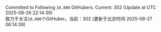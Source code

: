 Committed to Following `10,000` GitHubers. Current: <!-- FOLLOWING_COUNT -->302<!-- FOLLOWING_COUNT --> (Update at UTC <!-- LAST_UPDATED -->2025-08-26 22:14:39<!-- LAST_UPDATED -->)<br>
致力于关注`10,000`个GitHuber。当前：<!-- FOLLOWING_COUNT -->302<!-- FOLLOWING_COUNT --> (更新于北京时间 <!-- LAST_UPDATED_CST -->2025-08-27 06:14:39<!-- LAST_UPDATED_CST -->)
